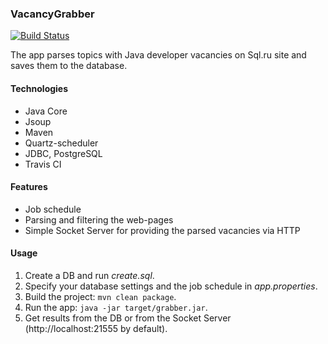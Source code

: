 ### VacancyGrabber
[![Build Status](https://travis-ci.org/amasterenko/job4j_grabber.svg?branch=master)](https://travis-ci.org/amasterenko/job4j_grabber)

The app parses topics with Java developer vacancies on Sql.ru site and saves them to the database.  

#### Technologies  

* Java Core
* Jsoup
* Maven
* Quartz-scheduler
* JDBC, PostgreSQL
* Travis CI

#### Features    

* Job schedule  
* Parsing and filtering the web-pages  
* Simple Socket Server for providing the parsed vacancies via HTTP  

#### Usage  

1. Create a DB and run _create.sql_.  
2. Specify your database settings and the job schedule in _app.properties_.  
3. Build the project: ```mvn clean package```.  
4. Run the app: ```java -jar target/grabber.jar```.  
5. Get results from the DB or from the Socket Server (http://localhost:21555 by default).  



